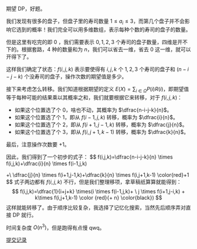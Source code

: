 
期望 DP，好题。

我们发现有很多的盘子，但盘子里的寿司数量 $1 \le a_i \le 3$，而第几个盘子并不会影响它选到的概率！我们完全可以用多维数组，表示每种个数的寿司的盘子的数量。

但是这里有吃完的即 $0$ ，我们需要表示 $0,1,2,3$ 个寿司的盘子数量，四维是开不下的。根据套路，$4$ 种的数量和为 $n$，我们可以省去一维，省去 $0$ 这一维，就可以开得下了。

这样我们确定了状态：$f(i,j,k)$ 表示要使得有 $i,j,k$ 个 $1,2,3$ 个寿司的盘子和 $(n-i-j-k)$ 个没寿司的盘子，操作次数的期望值是多少。

接下来考虑怎么转移。我们知道根据期望的定义 $E(X)=\sum_{i \in \Omega} P(i) R(i)$，即期望值等于每种可能的结果乘以其概率之和，我们就要根据它来转移，对于 $f(i,j,k)$：

- 如果这个位置选了个 $0$，啥也不动，其概率为 $\dfrac{n-i-j-k}{n}$。
- 如果这个位置选了个 $1$，即从 $f(i-1,j,k)$ 转移，概率为 $\dfrac{i}{n}$。
- 如果这个位置选了个 $2$，即从 $f(i+1,j-1,k)$ 转移，概率为 $\dfrac{j}{n}$。
- 如果这个位置选了个 $3$，即从 $f(i,j+1,k-1)$ 转移，概率为 $\dfrac{k}{n}$。


最后，注意操作次数要 $+1$。

因此，我们得到了一个初步的式子：
$$
f(i,j,k)=\dfrac{n-i-j-k}{n} \times f(i,j,k)+\dfrac{i}{n} \times f(i-1,j,k)

$$
$$
+\ \dfrac{j}{n} \times f(i+1,j-1,k)+\dfrac{k}{n} \times f(i,j+1,k-1) \color{red}+1
$$
式子两边都有 $f(i,j,k)$ 不行，但是我们整理移项，拿草稿纸算算就能得到：
$$
f(i,j,k)=\dfrac{1}{i+j+k} \times(i \times f(i-1,j,k)+ \ j \times f(i+1,j-i,k) + k\times f(i,j+1,k-1) \color {red}{+ n} \color{black})
$$
这样就能转移了。由于顺序比较复杂，我选择了记忆化搜索，当然先后顺序弄对直接 DP 就行。

时间复杂度 $O(n^3)$，但是跑得有点慢 qwq。

[提交记录](https://www.luogu.com.cn/record/98182781)
